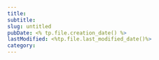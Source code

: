 ```yaml
---
title: 
subtitle: 
slug: untitled
pubDate: <% tp.file.creation_date() %>
lastModified: <%tp.file.last_modified_date()%>
category: 
---
```

